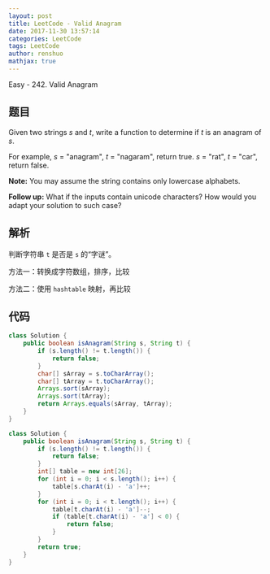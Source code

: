 ```yaml
---
layout: post
title: LeetCode - Valid Anagram
date: 2017-11-30 13:57:14
categories: LeetCode
tags: LeetCode
author: renshuo
mathjax: true
---
```


Easy - 242. Valid Anagram

<!--more-->

## 题目

Given two strings *s* and *t*, write a function to determine if *t* is an anagram of *s*.

For example,
*s* = "anagram", *t* = "nagaram", return true.
*s* = "rat", *t* = "car", return false.

**Note:**
You may assume the string contains only lowercase alphabets.

**Follow up:**
What if the inputs contain unicode characters? How would you adapt your solution to such case?

## 解析

判断字符串 `t` 是否是 `s` 的“字谜”。

方法一：转换成字符数组，排序，比较

方法二：使用 `hashtable` 映射，再比较

## 代码

``` java
class Solution {
    public boolean isAnagram(String s, String t) {
        if (s.length() != t.length()) {
            return false;
        }
        char[] sArray = s.toCharArray();
        char[] tArray = t.toCharArray();
        Arrays.sort(sArray);
        Arrays.sort(tArray);
        return Arrays.equals(sArray, tArray);
    }
}
```
``` java
class Solution {
    public boolean isAnagram(String s, String t) {
        if (s.length() != t.length()) {
            return false;
        }
        int[] table = new int[26];
        for (int i = 0; i < s.length(); i++) {
            table[s.charAt(i) - 'a']++;
        }
        for (int i = 0; i < t.length(); i++) {
            table[t.charAt(i) - 'a']--;
            if (table[t.charAt(i) - 'a'] < 0) {
                return false;
            }
        }
        return true;
    }
}
```

